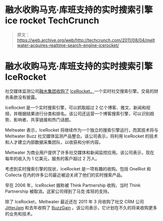 # 融水收购马克·库班支持的实时搜索引擎 ice rocket TechCrunch

> 原文：<https://web.archive.org/web/http://techcrunch.com/2011/08/04/meltwater-acquires-realtime-search-engine-icerocket/>

# 融水收购马克·库班支持的实时搜索引擎 IceRocket

社交媒体监测公司[融水集团](https://web.archive.org/web/20230205002021/http://www.crunchbase.com/company/meltwater-group)[收购了](https://web.archive.org/web/20230205002021/http://www.prnewswire.com/news-releases/meltwater-acquires-blogsearch-leader-icerocket-inc-to-extend-leadership-in-social-media-intelligence-126758828.html) [IceRocket，](https://web.archive.org/web/20230205002021/http://www.icerocket.com/)一个实时社交搜索引擎。交易的财务条款没有披露。

IceRocket 是一个实时搜索引擎，可以抓取超过 2 亿个博客、推文、新闻和视频，并根据结果进行分类和排名。该公司还运营一个博客搜索引擎，可以识别趋势、影响者、共享链接和热门话题。

Meltwater 表示，IceRocket 将继续作为一个独立的搜索引擎运行，而其技术将与 Meltwater Buzz 社交媒体监测产品整合。该公司表示，将利用 IceRocket 的技术和人才建立内部数据采集团队，以收获和分析内容。

Meltwater 为商业用户提供了许多社交媒体和新闻监控应用。该公司表示，现在每年的收入为 1 亿美元，服务的客户超过 2 万人。

考虑到实时搜索引擎的现状，IceRocket 是一项有趣的收购。包括 OneRiot 和 Collecta 在内的许多公司最近被迫关闭了他们的实时搜索产品。

早在 2006 年，IceRocket 据称被 Think Partnership 收购，当时 Think Partnership 被取消。这家公司得到了马克·库班的支持。

除了 IceRocket，Meltwater 最近还在 2011 年 3 月收购了社交 CRM 公司 [JitterJam](https://web.archive.org/web/20230205002021/https://techcrunch.com/2011/03/22/meltwater-group-buys-social-crm-startup-jitterjam-for-6-million/) 和去年收购了 [BuzzGain](https://web.archive.org/web/20230205002021/http://paidcontent.org/article/419-meltwater-buys-social-media-monitor-buzzgain-for-4-million/) 。该公司表示，它计划在不久的将来收购更多的业务和技术。